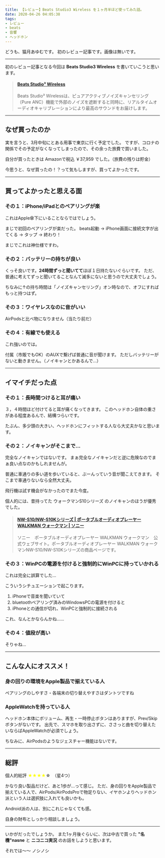 ```yaml
---
title: 【レビュー】Beats Studio3 Wireless を１ヶ月半ほど使ってみた話。
date: 2020-04-26 04:05:38
tags: 
- レビュー
- beats
- 音響
- ヘッドホン
---
```


どうも、猫月あゆむです。
初のレビュー記事です。画像は無いです。

<!-- more -->

<hr>

初のレビュー記事となる今回は **Beats Studio3 Wireless** を書いていこうと思います。

<blockquote class="embedly-card" data-card-controls="0" data-card-theme="dark"><h4><a href="https://www.beatsbydre.com/jp/headphones/studio3-wireless">Beats Studio&sup3; Wireless</a></h4><p>Beats Studio&sup3; Wirelessは、ピュアアクティブノイズキャンセリング（Pure ANC）機能で外部のノイズを遮断すると同時に、リアルタイムオーディオキャリブレーションにより最高のサウンドをお届けします。</p></blockquote>
<script async src="//cdn.embedly.com/widgets/platform.js" charset="UTF-8"></script>

<hr>

## なぜ買ったのか
実を言うと、3月中旬にとある用事で東京に行く予定でした。
ですが、コロナの関係でその予定がなくなってしまったので、その余った旅費で買いました。

自分が買ったときは Amazonで税込 ￥37,959 でした。（旅費の残りは貯金）


今思うと、なぜ買ったの！？って気もしますが、買ってよかったです。

---

## 買ってよかったと思える面

### その１：iPhone/iPadとのペアリングが楽

これはApple傘下にいることならではでしょう。

まじで初回のペアリングが楽だった。
beats起動 → iPhone画面に接続文字が出てくる → タップ → 終わり！

まじでこれは神仕様ですわ。

### その２：バッテリーの持ちが良い

くっそ良いです。**24時間ずっと聞いてて**ほぼ１日持たないぐらいです。
ただ、普通に考えてずっと聞いてることなんて滅多にないと思うので大丈夫でしょう。

ちなみに↑の持ち時間は「ノイズキャンセリング」オン時なので、オフにすればもっと持つはず。

### その３：ワイヤレスなのに音がいい
AirPodsと比べ物になりません（当たり前だ）

### その４：有線でも使える
これ強いのでは。

付属（市販でもOK）のAUXで繋げば普通に音が聞けます。
ただしバッテリーがないと動きません。（ノイキャンとかあるんで...）

---

## イマイチだった点

### その１：長時間つけると耳が痛い
３，４時間ほど付けてると耳が痛くなってきます。
このヘッドホン自体の重さがある程度あるんで、結構つらいです。

たぶん、多少頭の大きい、ヘッドホンにフィットする人なら大丈夫かなと思います。

### その２：ノイキャンがそこまで...
完全なノイキャンではないです。
まぁ完全なノイキャンだと逆に危険なのでまぁ良い点なのかもしれませんが。

普通に車通りの多い道を歩いていると、ぶーんっていう音が聞こえてきます。
そこまで車通りないなら全然大丈夫。

飛行機は試す機会がなかったのでまた今度。

個人的には、昔持ってた ウォークマンS10シリーズ のノイキャンのほうが優秀でした。

<blockquote class="embedly-card" data-card-controls="0" data-card-theme="dark"><h4><a href="https://www.sony.jp/walkman/products/NW-S10_series/">NW-S10/NW-S10Kシリーズ | ポータブルオーディオプレーヤー WALKMAN ウォークマン | ソニー</a></h4><p>ソニー　ポータブルオーディオプレーヤー WALKMAN ウォークマン　公式ウェブサイト。ポータブルオーディオプレーヤー WALKMAN ウォークマンNW-S10/NW-S10Kシリーズの商品ページです。</p></blockquote>
<script async src="//cdn.embedly.com/widgets/platform.js" charset="UTF-8"></script>


### その３：WinPCの電源を付けると強制的にWinPCに持っていかれる
これは完全に誤算でした...

こういうシチュエーションで起こります。

1. iPhoneで音楽を聞いていて
2. bluetoothペアリング済みのWindowsPCの電源を付けると
3. iPhoneとの通信が切れ、WinPCと強制的に接続される

これ、なんとかならんかね......

### その４：値段が高い
そりゃね...

--- 

## こんな人にオススメ！

### 身の回りの環境をApple製品で揃えている人
ペアリングのしやすさ・各端末の切り替えやすさはダントツですね

### AppleWatchを持っている人
ヘッドホン本体にボリューム、再生・一時停止ボタンはありますが、Prev/Skipボタンがないです。
出先で、スマホを取り出さずに、ささっと曲を切り替えたいならばAppleWatchが必須でしょう。

ちなみに、AirPodsのようなジェスチャー機能はないです。

---

## 総評

個人的総評 <span style="color:yellow;">★★★★</span>☆　（星4つ）

かなり良い製品だけど、あと1歩が...って感じ。
ただ、身の回りをApple製品で揃えている人で、AirPods/AirPodsProで物足りない、イヤホンよりヘッドホン派という人は選択肢に入れても良いかも。

Android派の人は、別にこれじゃなくても感。

自身の財布としっかり相談しましょう。

---

いかがだったでしょうか。
また1ヶ月後ぐらいに、次は中古で買った **"名機"nasne** と **ニコニコ実況** のお話をしようと思います。

それでは～～
ノシノシ